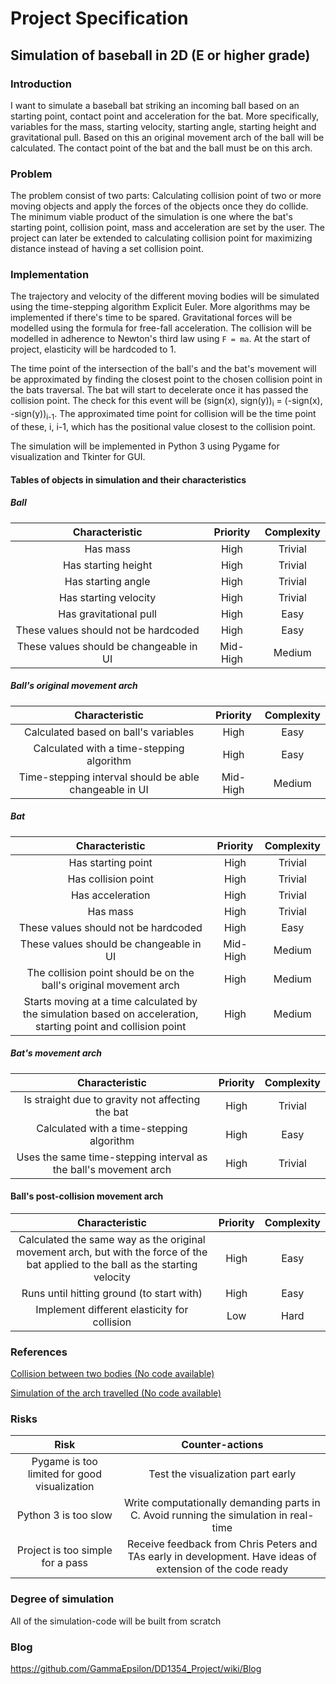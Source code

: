 # Project Specification

## Simulation of baseball in 2D (E or higher grade)

### Introduction

I want to simulate a baseball bat striking an incoming ball based on an starting point, contact point and acceleration for the bat. More specifically, variables for the mass, starting velocity, starting angle, starting height and gravitational pull. Based on this an original movement arch of the ball will be calculated. The contact point of the bat and the ball must be on this arch.

### Problem

The problem consist of two parts: Calculating collision point of two or more moving objects and apply the forces of the objects once they do collide. The minimum viable product of the simulation is one where the bat's starting point, collision point, mass and acceleration are set by the user. The project can later be extended to calculating collision point for maximizing distance instead of having a set collision point.

### Implementation

The trajectory and velocity of the different moving bodies will be simulated using the time-stepping algorithm Explicit Euler. More algorithms may be implemented if there's time to be spared. Gravitational forces will be modelled using the formula for free-fall acceleration. The collision will be modelled in adherence to Newton's third law using `F = ma`. At the start of project, elasticity will be hardcoded to 1.

The time point of the intersection of the ball's and the bat's movement will be approximated by finding the closest point to the chosen collision point in the bats traversal. The bat will start to decelerate once it has passed the collision point. The check for this event will be (sign(x), sign(y))<sub>i</sub> = (-sign(x), -sign(y))<sub>i-1</sub>. The approximated time point for collision will be the time point of these, i, i-1, which has the positional value closest to the collision point.

The simulation will be implemented in Python 3 using Pygame for visualization and Tkinter for GUI.

#### Tables of objects in simulation and their characteristics

##### Ball

| Characteristic | Priority      | Complexity |
|:--------------:|:-------------:|:----------:|
| Has mass       | High          | Trivial |
| Has starting height | High     | Trivial |
| Has starting angle | High      | Trivial |
| Has starting velocity | High   | Trivial |
| Has gravitational pull | High  | Easy    |
| These values should not be hardcoded | High | Easy |
| These values  should be changeable in UI | Mid-High  | Medium |

##### Ball's original movement arch

| Characteristic | Priority      | Complexity |
|:--------------:|:-------------:|:----------:|
| Calculated based on ball's variables      | High | Easy |
| Calculated with a time-stepping algorithm | High | Easy |
| Time-stepping interval should be able changeable in UI | Mid-High | Medium |

##### Bat

| Characteristic | Priority      | Complexity |
|:--------------:|:-------------:|:----------:|
| Has starting point | High | Trivial |
| Has collision point | High | Trivial |
| Has acceleration | High | Trivial |
| Has mass | High | Trivial |
| These values should not be hardcoded | High | Easy |
| These values  should be changeable in UI | Mid-High  | Medium |
| The collision point should be on the ball's original movement arch | High | Medium |
| Starts moving at a time calculated by the simulation based on acceleration, starting point and collision point | High | Medium |

##### Bat's movement arch

| Characteristic | Priority      | Complexity |
|:--------------:|:-------------:|:----------:|
| Is straight due to gravity not affecting the bat | High | Trivial |
| Calculated with a time-stepping algorithm | High | Easy |
| Uses the same time-stepping interval as the ball's movement arch | High | Trivial |

#### Ball's post-collision movement arch

| Characteristic | Priority      | Complexity |
|:--------------:|:-------------:|:----------:|
| Calculated the same way as the original movement arch, but with the force of the bat applied to the ball as the starting velocity | High | Easy |
| Runs until hitting ground (to start with) | High | Easy |
| Implement different elasticity for collision | Low | Hard |

### References

[Collision between two bodies (No code available)](https://ophysics.com/e2.html)

[Simulation of the arch travelled (No code available)](https://phet.colorado.edu/sims/html/projectile-motion/latest/projectile-motion_en.html)

### Risks

| Risk | Counter-actions |
|:--------------:|:-------------:|
| Pygame is too limited for good visualization | Test the visualization part early |
| Python 3 is too slow | Write computationally demanding parts in C. Avoid running the simulation in real-time |
| Project is too simple for a pass| Receive feedback from Chris Peters and TAs early in development. Have ideas of extension of the code ready |

### Degree of simulation

All of the simulation-code will be built from scratch

### Blog

https://github.com/GammaEpsilon/DD1354_Project/wiki/Blog

